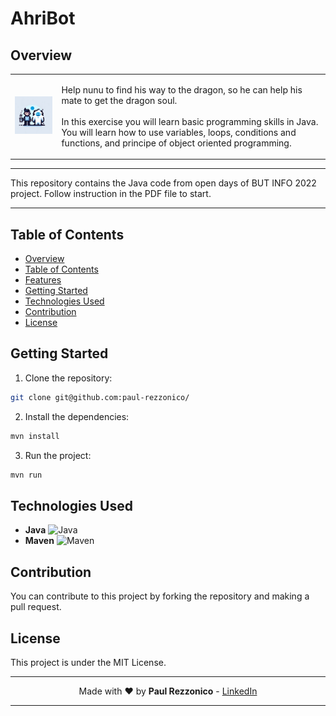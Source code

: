 # AhriBot

## Overview

<table>
  <tr>
    <td>
      <img src="./Logo.png" width="200px" alt="AhriBot Logo"/>
    </td>
    <td>
      <p> Help nunu to find his way to the dragon, so he can help his mate to get the dragon soul. 
      <br></br>
        In this exercise you will learn basic programming skills in Java. You will learn how to use variables, loops, conditions and functions, and principe of object oriented programming.
      </p>
    </td>
  </tr>
</table>

---

This repository contains the Java code from open days of BUT INFO 2022 project. Follow instruction in the PDF file to start. 

---

## Table of Contents

- [Overview](#overview)
- [Table of Contents](#table-of-contents)
- [Features](#features)
- [Getting Started](#getting-started)
- [Technologies Used](#technologies-used)
- [Contribution](#contribution)
- [License](#license)

## Getting Started

1. Clone the repository: 
```bash
git clone git@github.com:paul-rezzonico/
```

2. Install the dependencies:
```bash
mvn install
```

3. Run the project:
```bash
mvn run
```

## Technologies Used

- **Java** ![Java](https://img.shields.io/badge/Java-007396?style=flat&logo=java&logoColor=white)
- **Maven** ![Maven](https://img.shields.io/badge/Maven-C71A36?style=flat&logo=apache-maven&logoColor=white)

## Contribution

You can contribute to this project by forking the repository and making a pull request.

## License

This project is under the MIT License.

---

<p align="center">Made with ❤️ by <strong>Paul Rezzonico</strong> - <a href="https://www.linkedin.com/in/paul-rezzonico/">LinkedIn</a></p>

---
